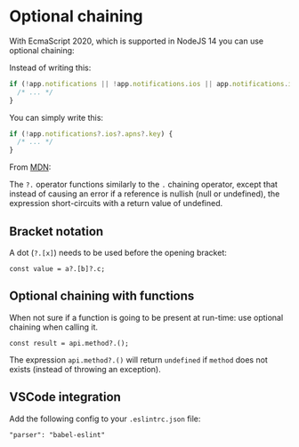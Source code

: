 # Optional chaining

With EcmaScript 2020, which is supported in NodeJS 14 you can use optional chaining:

Instead of writing this: 

```javascript
if (!app.notifications || !app.notifications.ios || app.notifications.ios.apns || !app.notifications.ios.apns.key) { 
  /* ... */ 
}
```

You can simply write this: 

```javascript
if (!app.notifications?.ios?.apns?.key) { 
  /* ... */
}
```

From [MDN](https://developer.mozilla.org/en-US/docs/Web/JavaScript/Reference/Operators/Optional_chaining):

The `?.` operator functions similarly to the `.` chaining operator, 
except that instead of causing an error if a reference is nullish (null or undefined), 
the expression short-circuits with a return value of undefined.

## Bracket notation

A dot (`?.[x]`) needs to be used before the opening bracket: 
```
const value = a?.[b]?.c;
```

## Optional chaining with functions

When not sure if a function is going to be present at run-time: use optional chaining when calling it.
```
const result = api.method?.();
```
The expression `api.method?.()` will return `undefined` if `method` does not exists (instead of throwing an exception).

## VSCode integration

Add the following config to your `.eslintrc.json` file:
```
"parser": "babel-eslint"
```
